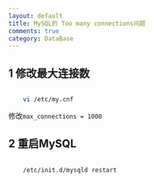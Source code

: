 ```yaml
---
layout: default
title: MySQL的 Too many connections问题
comments: true
category: DataBase
---
```



## 1 修改最大连接数

```Bash

	vi /etc/my.cnf

```

修改`max_connections = 1000`

## 2 重启MySQL

```Bash

	/etc/init.d/mysqld restart

```